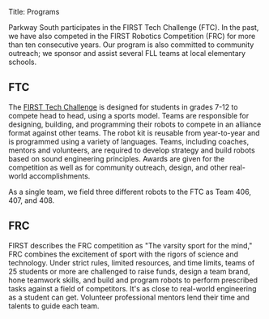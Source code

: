Title: Programs

Parkway South participates in the FIRST Tech Challenge (FTC). In the past,
we have also competed in the FIRST Robotics Competition (FRC) for more than
ten consecutive years. Our program is also committed to community outreach;
we sponsor and assist several FLL teams at local elementary schools.

## FTC
The [FIRST Tech Challenge](http://www.usfirst.org/roboticsprograms/ftc/)
is designed for students in grades 7-12 to compete head to head, using a
sports model. Teams are responsible for designing, building, and programming
their robots to compete in an alliance format against other teams. The robot
kit is reusable from year-to-year and is programmed using a variety of
languages. Teams, including coaches, mentors and volunteers, are required to
develop strategy and build robots based on sound engineering principles.
Awards are given for the competition as well as for community outreach,
design, and other real-world accomplishments.

As a single team, we field three different robots to the FTC as Team 406,
407, and 408.

## FRC
FIRST describes the FRC competition as "The varsity sport for the mind," FRC
combines the excitement of sport with the rigors of science and technology.
Under strict rules, limited resources, and time limits, teams of 25 students
or more are challenged to raise funds, design a team brand, hone teamwork
skills, and build and program robots to perform prescribed tasks against a
field of competitors.  It's as close to real-world engineering as a student
can get. Volunteer professional mentors lend their time and talents to guide
each team.
